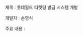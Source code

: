 제목 : 롯데월드 티켓팅 발급 시스템 개발

개발자 : 손영식

주요 내용 : 
<!-- 
          1. 22.4.20 기준 각 InputData, CalculateData, OutputData 클래스와 StaticData 및 Main 클래스로 구분
          2. 클래스 별 변수를 지정하고, 해당 변수를 반영한 메소드를 실행합니다.
          3. Main 클래스 main 메소드에서 실행 시 결과값이 나옵니다.
          
          ** 앞으로 할 내용 **
          1. ArrayList<> = new ArrayList<>(); 생성 후 계속 데이터를 누적시키기
          2. public 자료형 / public static 자료형 중 static를 사용하지 않고 변수 선언하기
          3. private 자료형 선언 후 getter와 setter를 만들기 -->
